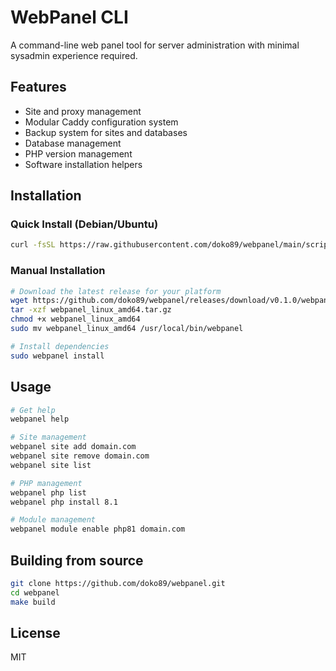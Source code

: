 # WebPanel CLI

A command-line web panel tool for server administration with minimal sysadmin experience required.

## Features

- Site and proxy management
- Modular Caddy configuration system
- Backup system for sites and databases
- Database management
- PHP version management
- Software installation helpers

## Installation

### Quick Install (Debian/Ubuntu)

```bash
curl -fsSL https://raw.githubusercontent.com/doko89/webpanel/main/scripts/install.sh | sudo bash
```

### Manual Installation

```bash
# Download the latest release for your platform
wget https://github.com/doko89/webpanel/releases/download/v0.1.0/webpanel_linux_amd64.tar.gz
tar -xzf webpanel_linux_amd64.tar.gz
chmod +x webpanel_linux_amd64
sudo mv webpanel_linux_amd64 /usr/local/bin/webpanel

# Install dependencies
sudo webpanel install
```

## Usage

```bash
# Get help
webpanel help

# Site management
webpanel site add domain.com
webpanel site remove domain.com
webpanel site list

# PHP management
webpanel php list
webpanel php install 8.1

# Module management
webpanel module enable php81 domain.com
```

## Building from source

```bash
git clone https://github.com/doko89/webpanel.git
cd webpanel
make build
```

## License

MIT
